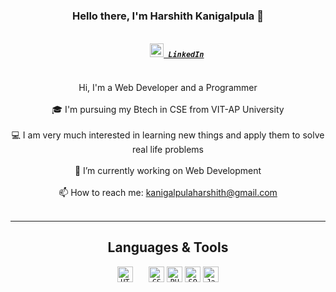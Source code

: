 <!--
### Hi there 👋

**Harshith2002/Harshith2002** is a ✨ _special_ ✨ repository because its `README.md` (this file) appears on your GitHub profile.

Here are some ideas to get you started:

- 🔭 I’m currently working on ...
- 🌱 I’m currently learning ...
- 👯 I’m looking to collaborate on ...
- 🤔 I’m looking for help with ...
- 💬 Ask me about ...
- 📫 How to reach me: ...
- 😄 Pronouns: ...
- ⚡ Fun fact: ...
-->
<h3 align="center">Hello there, I'm Harshith Kanigalpula 👋</h3>
<h5 align="center">
  <code>
    <a href="https://www.linkedin.com/in/harshith-kanigalpula-26269818b/" title="LinkedIn Profile"><img width="22" src="https://github.com/zumrudu-anka/zumrudu-anka/blob/master/images/linkedin.svg"> LinkedIn</a>
  </code>
</h5>
<p align="center">
  Hi, I'm a Web Developer and a Programmer
  <br>
  <br>
  🎓 I'm pursuing my Btech in CSE from VIT-AP University 
  <br>
  <br>
  💻 I am very much interested in learning new things and apply them to solve real life problems
  <br>
  <br>
  🔬 I’m currently working on Web Development
  <br>
  <br>
  📫 How to reach me: <a href="mailto: kanigalpulaharshith@gmail.com">kanigalpulaharshith@gmail.com</a>
  <br>
  <br> 
</p>
<hr>
<h2 align="center">Languages & Tools </h2>
<p align="center">
  <code><img title="HTML5" height="25" src="https://github.com/zumrudu-anka/zumrudu-anka/blob/master/images/html5.svg">   </code>
  <code><img title="CSS" height="25" src="https://github.com/zumrudu-anka/zumrudu-anka/blob/master/images/css.svg"></code>
  <code><img title="PHP" height="25" src="https://www.php.net/images/logos/new-php-logo.svg"></code>
  <code><img title="SQL" height="25" src="https://www.freepnglogos.com/uploads/logo-mysql-png/logo-mysql-five-advantages-disadvantages-mysql-4.png"></code>
  <code><img title="Java" height="25" src="https://1000logos.net/wp-content/uploads/2020/09/Java-Logo.png"></code>
</p>

